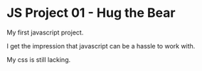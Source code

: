 # JS Project 01 - Hug the Bear
My first javascript project. 

I get the impression that javascript can be a hassle to work with.

My css is still lacking.
